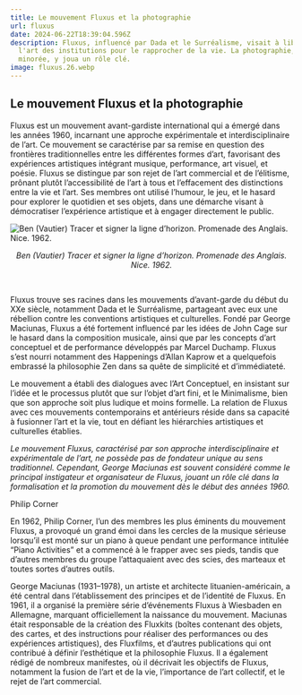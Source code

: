 ```yaml
---
title: Le mouvement Fluxus et la photographie
url: fluxus
date: 2024-06-22T18:39:04.596Z
description: Fluxus, influencé par Dada et le Surréalisme, visait à libérer
  l'art des institutions pour le rapprocher de la vie. La photographie, bien que
  minorée, y joua un rôle clé.
image: fluxus.26.webp
---
```

## Le mouvement Fluxus et la photographie

Fluxus est un mouvement avant-gardiste international qui a émergé dans les années 1960, incarnant une approche expérimentale et interdisciplinaire de l’art. Ce mouvement se caractérise par sa remise en question des frontières traditionnelles entre les différentes formes d’art, favorisant des expériences artistiques intégrant musique, performance, art visuel, et poésie. Fluxus se distingue par son rejet de l’art commercial et de l’élitisme, prônant plutôt l’accessibilité de l’art à tous et l’effacement des distinctions entre la vie et l’art. Ses membres ont utilisé l’humour, le jeu, et le hasard pour explorer le quotidien et ses objets, dans une démarche visant à démocratiser l’expérience artistique et à engager directement le public.

![Ben (Vautier) Tracer et signer la ligne d’horizon. Promenade des Anglais. Nice. 1962.](https://www.artefields.net/mouvement-fluxus-photographie/fluxus.7.webp "Ben (Vautier) Tracer et signer la ligne d’horizon. Promenade des Anglais. Nice. 1962.")
*<center>Ben (Vautier) Tracer et signer la ligne d’horizon. Promenade des Anglais. Nice. 1962.</center>*

*<br>*

Fluxus trouve ses racines dans les mouvements d’avant-garde du début du XXe siècle, notamment Dada et le Surréalisme, partageant avec eux une rébellion contre les conventions artistiques et culturelles. Fondé par George Maciunas, Fluxus a été fortement influencé par les idées de John Cage sur le hasard dans la composition musicale, ainsi que par les concepts d’art conceptuel et de performance développés par Marcel Duchamp. Fluxus s’est nourri notamment des Happenings d’Allan Kaprow et a quelquefois embrassé la philosophie Zen dans sa quête de simplicité et d’immédiateté.

Le mouvement a établi des dialogues avec l’Art Conceptuel, en insistant sur l’idée et le processus plutôt que sur l’objet d’art fini, et le Minimalisme, bien que son approche soit plus ludique et moins formelle. La relation de Fluxus avec ces mouvements contemporains et antérieurs réside dans sa capacité à fusionner l’art et la vie, tout en défiant les hiérarchies artistiques et culturelles établies.

*Le mouvement Fluxus, caractérisé par son approche interdisciplinaire et expérimentale de l’art, ne possède pas de fondateur unique au sens traditionnel. Cependant, George Maciunas est souvent considéré comme le principal instigateur et organisateur de Fluxus, jouant un rôle clé dans la formalisation et la promotion du mouvement dès le début des années 1960.*

Philip Corner

En 1962, Philip Corner, l’un des membres les plus éminents du mouvement Fluxus, a provoqué un grand émoi dans les cercles de la musique sérieuse lorsqu’il est monté sur un piano à queue pendant une performance intitulée “Piano Activities” et a commencé à le frapper avec ses pieds, tandis que d’autres membres du groupe l’attaquaient avec des scies, des marteaux et toutes sortes d’autres outils.

George Maciunas (1931–1978), un artiste et architecte lituanien-américain, a été central dans l’établissement des principes et de l’identité de Fluxus. En 1961, il a organisé la première série d’événements Fluxus à Wiesbaden en Allemagne, marquant officiellement la naissance du mouvement. Maciunas était responsable de la création des Fluxkits (boîtes contenant des objets, des cartes, et des instructions pour réaliser des performances ou des expériences artistiques), des Fluxfilms, et d’autres publications qui ont contribué à définir l’esthétique et la philosophie Fluxus. Il a également rédigé de nombreux manifestes, où il décrivait les objectifs de Fluxus, notamment la fusion de l’art et de la vie, l’importance de l’art collectif, et le rejet de l’art commercial.